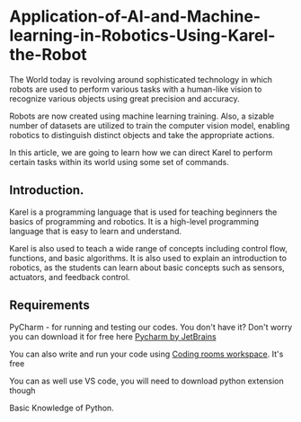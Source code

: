 # Application-of-AI-and-Machine-learning-in-Robotics-Using-Karel-the-Robot
The World today is revolving around sophisticated technology in which robots are used to perform various tasks with a human-like vision to recognize various objects using great precision and accuracy.

Robots are now created using machine learning training. Also, a sizable number of datasets are utilized to train the computer vision model, enabling robotics to distinguish distinct objects and take the appropriate actions.

In this article, we are going to learn how we can direct Karel to perform certain tasks within its world using some set of commands.

## Introduction.

Karel is a programming language that is used for teaching beginners the basics of programming and robotics. It is a high-level programming language that is easy to learn and understand.

Karel is also used to teach a wide range of concepts including control flow, functions, and basic algorithms. It is also used to explain an introduction to robotics, as the students can learn about basic concepts such as sensors, actuators, and feedback control.

## Requirements

PyCharm - for running and testing our codes. You don't have it? Don't worry you can download it for free here [Pycharm by JetBrains]

You can also write and run your code using [Coding rooms workspace]. It's free

You can as well use VS code, you will need to download python extension though

Basic Knowledge of Python.


[Pycharm by JetBrains]: https://www.jetbrains.com/pycharm/download/
[Coding rooms workspace]: https://app.codingrooms.com/w/BbcgN5dmOEYi
